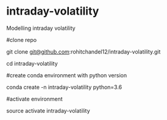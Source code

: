 # intraday-volatility
Modelling intraday volatility

#clone repo 

git clone git@github.com:rohitchandel12/intraday-volatility.git

cd intraday-volatility

#create conda environment with python version

conda create -n intraday-volatility python=3.6

#activate environment

source activate intraday-volatility
